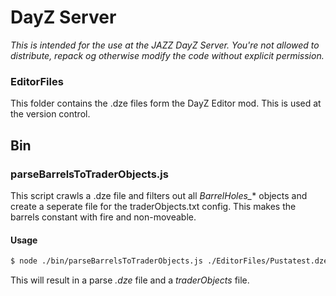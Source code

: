 # DayZ Server

*This is intended for the use at the JAZZ DayZ Server. You're not allowed to distribute, repack og otherwise modify the code without explicit permission.*


### EditorFiles

This folder contains the .dze files form the DayZ Editor mod. This is used at the version control.

## Bin

### parseBarrelsToTraderObjects.js

This script crawls a .dze file and filters out all *BarrelHoles_** objects and create a seperate file for the traderObjects.txt config. This makes the barrels constant with fire and non-moveable.

#### Usage

```bash
$ node ./bin/parseBarrelsToTraderObjects.js ./EditorFiles/Pustatest.dze
```

This will result in a parse *.dze* file and a *traderObjects* file.